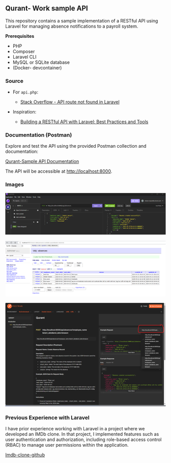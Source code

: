 ## Qurant- Work sample API

This repository contains a sample implementation of a RESTful API using Laravel for managing absence notifications to a payroll system.

**Prerequisites**
- PHP
- Composer
- Laravel CLI
- MySQL or SQLite database
- (Docker- devcontainer)

### Source

- For `api.php`:
  - [Stack Overflow - API route not found in Laravel](https://stackoverflow.com/questions/78195903/api-route-not-found-in-laravel)

- Inspiration:
  - [Building a RESTful API with Laravel: Best Practices and Tools](https://medium.com/@mukesh.ram/building-a-restful-api-with-laravel-best-practices-and-tools-907bdf4b5621)

### Documentation (Postman)

Explore and test the API using the provided Postman collection and documentation:

[Qurant-Sample API Documentation](https://documenter.getpostman.com/view/34481210/2sA3BrWpSL)

The API will be accessible at [http://localhost:8000](http://localhost:8000).

### Images 

![Insomnia](image.png)
<br></br>
![Adminer](<image copy.png>)
<br></br>
![Postman example response drodown](<image copy 2.png>)

### Previous Experience with Laravel

I have prior experience working with Laravel in a project where we developed an IMDb clone. In that project, I implemented features such as user authentication and authorization, including role-based access control (RBAC) to manage user permissions within the application.

[Imdb-clone-github](https://github.com/ShakerNasser/IMDB-Clone-U05.git)

